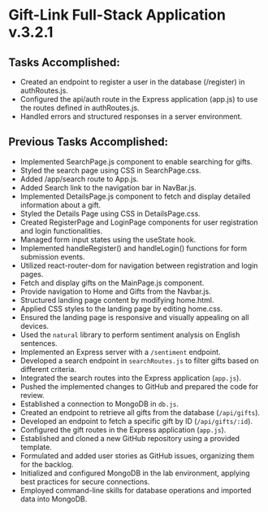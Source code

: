 # Gift-Link Full-Stack Application v.3.2.1

## Tasks Accomplished:

- Created an endpoint to register a user in the database (/register) in authRoutes.js.
- Configured the api/auth route in the Express application (app.js) to use the routes defined in authRoutes.js.
- Handled errors and structured responses in a server environment.


## Previous Tasks Accomplished:

- Implemented SearchPage.js component to enable searching for gifts.
- Styled the search page using CSS in SearchPage.css.
- Added /app/search route to App.js.
- Added Search link to the navigation bar in NavBar.js.
- Implemented DetailsPage.js component to fetch and display detailed information about a gift.
- Styled the Details Page using CSS in DetailsPage.css.
- Created RegisterPage and LoginPage components for user registration and login functionalities.
- Managed form input states using the useState hook.
- Implemented handleRegister() and handleLogin() functions for form submission events.
- Utilized react-router-dom for navigation between registration and login pages.
- Fetch and display gifts on the MainPage.js component.
- Provide navigation to Home and Gifts from the Navbar.js.
- Structured landing page content by modifying home.html.
- Applied CSS styles to the landing page by editing home.css.
- Ensured the landing page is responsive and visually appealing on all devices.
- Used the `natural` library to perform sentiment analysis on English sentences.
- Implemented an Express server with a `/sentiment` endpoint.
- Developed a search endpoint in `searchRoutes.js` to filter gifts based on different criteria.
- Integrated the search routes into the Express application (`app.js`).
- Pushed the implemented changes to GitHub and prepared the code for review.
- Established a connection to MongoDB in `db.js`.
- Created an endpoint to retrieve all gifts from the database (`/api/gifts`).
- Developed an endpoint to fetch a specific gift by ID (`/api/gifts/:id`).
- Configured the gift routes in the Express application (`app.js`).
- Established and cloned a new GitHub repository using a provided template.
- Formulated and added user stories as GitHub issues, organizing them for the backlog.
- Initialized and configured MongoDB in the lab environment, applying best practices for secure connections.
- Employed command-line skills for database operations and imported data into MongoDB.